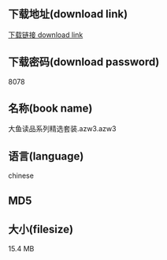 ## 下载地址(download link)
[下载链接 download link](https://voluble-croquembouche-d321dc.netlify.app/?s=%E5%A4%A7%E9%B1%BC%E8%AF%BB%E5%93%81%E7%B3%BB%E5%88%97%E7%B2%BE%E9%80%89%E5%A5%97%E8%A3%85.azw3)

## 下载密码(download password)
8078

## 名称(book name)
大鱼读品系列精选套装.azw3.azw3

## 语言(language)
chinese

## MD5


## 大小(filesize)
15.4 MB
